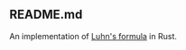 ## README.md

An implementation of [Luhn's formula](https://en.bitcoinwiki.org/wiki/Luhn_algorithm) in Rust.